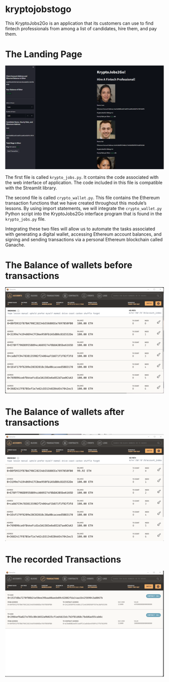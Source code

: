 # kryptojobstogo


This KryptoJobs2Go is an application that its customers can use to find fintech professionals from among a list of candidates, hire them, and pay them.

# The Landing Page
![Landing Page](./Screenshots/Landing_Page.png)

The first file is called `krypto_jobs.py`. It contains the code associated with the web interface of application. The code included in this file is compatible with the Streamlit library.

The second file  is called `crypto_wallet.py`. This file contains the Ethereum transaction functions that we have created throughout this module’s lessons. By using import statements, we will integrate the `crypto_wallet.py` Python script into the KryptoJobs2Go interface program that is found in the `krypto_jobs.py` file.

Integrating these two files will allow us to automate the tasks associated with generating a digital wallet, accessing Ethereum account balances, and signing and sending transactions via a personal Ethereum blockchain called Ganache.

# The Balance of wallets before transactions
![Initial Balance](./Screenshots/Account_Balance_start.png)

# The Balance of wallets after transactions
![Final Balance](./Screenshots/Account_Balance_end.png)

# The recorded Transactions
![Recorded_Transactions](./Screenshots/Transactions.png)

